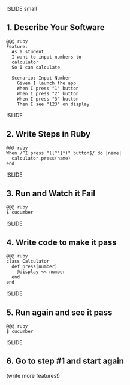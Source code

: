 !SLIDE small
## 1. Describe Your Software ##

    @@@ ruby
    Feature: 
      As a student
      I want to input numbers to 
      calculator
      So I can calculate

      Scenario: Input Number
        Given I launch the app
        When I press "1" button
        When I press "2" button
        When I press "3" button
        Then I see "123" on display

!SLIDE
## 2. Write Steps in Ruby ##
    
    @@@ ruby
    When /^I press "([^"]*)" button$/ do |name|
      calculator.press(name)
    end

!SLIDE
## 3. Run and Watch it Fail ##

    @@@ ruby
    $ cucumber

!SLIDE
## 4. Write code to make it pass ##
    
    @@@ ruby
    class Calculator
      def press(number)
        @display << number
      end
    end

!SLIDE
## 5. Run again and see it pass ##

    @@@ ruby
    $ cucumber


!SLIDE
## 6. Go to step #1 and start again

(write more features!)

